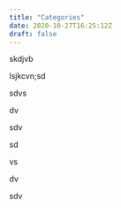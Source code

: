 ```yaml
---
title: "Categories"
date: 2020-10-27T16:25:12Z
draft: false
---
```


skdjvb

lsjkcvn;sd

sdvs

dv

sdv

sd

vs

dv

sdv


